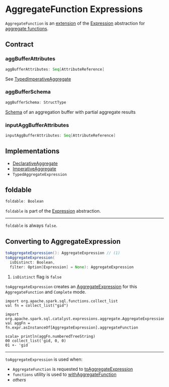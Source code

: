 # AggregateFunction Expressions

`AggregateFunction` is an [extension](#contract) of the [Expression](Expression.md) abstraction for [aggregate functions](#implementations).

## Contract

### <span id="aggBufferAttributes"> aggBufferAttributes

```scala
aggBufferAttributes: Seq[AttributeReference]
```

See [TypedImperativeAggregate](TypedImperativeAggregate.md#aggBufferAttributes)

### <span id="aggBufferSchema"> aggBufferSchema

```scala
aggBufferSchema: StructType
```

[Schema](../types/StructType.md) of an aggregation buffer with partial aggregate results

### <span id="inputAggBufferAttributes"> inputAggBufferAttributes

```scala
inputAggBufferAttributes: Seq[AttributeReference]
```

## Implementations

* [DeclarativeAggregate](DeclarativeAggregate.md)
* [ImperativeAggregate](ImperativeAggregate.md)
* `TypedAggregateExpression`

## <span id="foldable"> foldable

```scala
foldable: Boolean
```

`foldable` is part of the [Expression](Expression.md#foldable) abstraction.

---

`foldable` is always `false`.

## <span id="toAggregateExpression"> Converting to AggregateExpression

```scala
toAggregateExpression(): AggregateExpression // (1)
toAggregateExpression(
  isDistinct: Boolean,
  filter: Option[Expression] = None): AggregateExpression
```

1. `isDistinct` flag is `false`

`toAggregateExpression` creates an [AggregateExpression](AggregateExpression.md) for this `AggregateFunction` and `Complete` mode.

```text
import org.apache.spark.sql.functions.collect_list
val fn = collect_list("gid")

import org.apache.spark.sql.catalyst.expressions.aggregate.AggregateExpression
val aggFn = fn.expr.asInstanceOf[AggregateExpression].aggregateFunction

scala> println(aggFn.numberedTreeString)
00 collect_list('gid, 0, 0)
01 +- 'gid
```

---

`toAggregateExpression` is used when:

* `AggregateFunction` is requested to [toAggregateExpression](#toAggregateExpression)
* `functions` utility is used to [withAggregateFunction](../functions/index.md#withAggregateFunction)
* _others_
